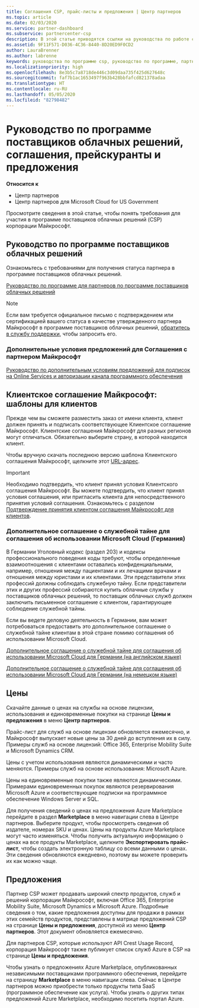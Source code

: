 ```yaml
---
title: Соглашения CSP, прайс-листы и предложения | Центр партнеров
ms.topic: article
ms.date: 02/03/2020
ms.service: partner-dashboard
ms.subservice: partnercenter-csp
description: В этой статье приводятся ссылки на руководства по работе с программой поставщиков облачных решений, соглашения партнеров, клиентские договоры, прейскуранты и предложения.
ms.assetid: 9F11F571-D036-4C36-8440-8D20ED9F0CD2
author: LauraBrenner
ms.author: labrenne
keywords: руководства по программе csp, руководство по программе, партнерские соглашения, соглашение с клиентом, прейскуранты, предложения
ms.localizationpriority: high
ms.openlocfilehash: 8e3b5c7a8718de446c3d09daa735f425d627648c
ms.sourcegitcommit: faf7b1ac1653497f963b428bbfafcd821378adaa
ms.translationtype: HT
ms.contentlocale: ru-RU
ms.lasthandoff: 05/05/2020
ms.locfileid: "82798482"
---
```

# <a name="cloud-solution-provider-program-guide-agreements-price-lists-and-offers"></a>Руководство по программе поставщиков облачных решений, соглашения, прейскуранты и предложения

**Относится к**

-  Центр партнеров
-  Центр партнеров для Microsoft Cloud for US Government


Просмотрите сведения в этой статье, чтобы понять требования для участия в программе поставщиков облачных решений (CSP) корпорации Майкрософт.

## <a name="cloud-solution-provider-program-guide"></a>Руководство по программе поставщиков облачных решений

Ознакомьтесь с требованиями для получения статуса партнера в программе поставщиков облачных решений.

[Руководство по программе для партнеров по программе поставщиков облачных решений](https://go.microsoft.com/fwlink/p/?LinkId=617100)

>[!Note]
>Если вам требуется официальное письмо с подтверждением или сертификацией вашего статуса в качестве утвержденного партнера Майкрософт в программе поставщиков облачных решений, [обратитесь в службу поддержки](https://partner.microsoft.com/pcv/servicerequests/create), чтобы запросить его.

### <a name="additional-offer-terms-to-the-microsoft-partner-agreement"></a>Дополнительные условия предложений для Соглашения с партнером Майкрософт

[Руководство по дополнительным условиям предложений для подписок на Online Services и авторизации канала программного обеспечения](https://query.prod.cms.rt.microsoft.com/cms/api/am/binary/RE3NOo7)

## <a name="microsoft-customer-agreement-customer-templates"></a>Клиентское соглашение Майкрософт: шаблоны для клиентов

Прежде чем вы сможете разместить заказ от имени клиента, клиент должен принять и подписать соответствующее Клиентское соглашение Майкрософт. Клиентские соглашения Майкрософт для разных регионов могут отличаться. Обязательно выберите страну, в которой находится клиент.

Чтобы вручную скачать последнюю версию шаблона Клиентского соглашения Майкрософт, щелкните этот [URL-адрес](https://aka.ms/customeragreement).

>[!IMPORTANT]
>Необходимо подтвердить, что клиент принял условия Клиентского соглашения Майкрософт. Вы можете подтвердить, что клиент принял условия соглашения, или пригласить клиента для непосредственного принятия условий соглашения. Ознакомьтесь с разделом [Подтверждение принятия клиентом соглашения Майкрософт для клиентов](confirm-customer-agreement.md).

### <a name="professional-secrecy-amendment-to-the-microsoft-cloud-agreement-germany"></a>Дополнительное соглашение о служебной тайне для соглашения об использовании Microsoft Cloud (Германия)

В Германии Уголовный кодекс (раздел 203) и кодексы профессионального поведения коды требуют, чтобы определенные взаимоотношения с клиентами оставались конфиденциальными, например, отношения между пациентами и их лечащими врачами и отношения между юристами и их клиентами. Эти представители этих профессий должны соблюдать служебную тайну. Если представители этих и других профессий собираются купить облачные службы у поставщиков облачных решений, то поставщик облачных служб должен заключить письменное соглашение с клиентом, гарантирующее соблюдение служебной тайны.

Если вы ведете деловую деятельность в Германии, вам может потребоваться предоставить это дополнительное соглашение о служебной тайне клиентам в этой стране помимо соглашения об использовании Microsoft Cloud.

[Дополнительное соглашение о служебной тайне для соглашения об использовании Microsoft Cloud для Германии (на английском языке)](https://go.microsoft.com/fwlink/?linkid=2030827&clcid=0x409)

[Дополнительное соглашение о служебной тайне для соглашения об использовании Microsoft Cloud для Германии (на немецком языке)](https://go.microsoft.com/fwlink/?linkid=2030827&clcid=0x407)

## <a name="pricing"></a>Цены

Скачайте данные о ценах на службы на основе лицензии, использования и единовременные покупки на странице **Цены и предложения** в меню **Центр партнеров**.

Прайс-лист для служб на основе лицензии обновляется ежемесячно, и Майкрософт выпускает новые цены за 30 дней до вступления их в силу. Примеры служб на основе лицензий: Office 365, Enterprise Mobility Suite и Microsoft Dynamics CRM. 

Цены с учетом использования являются динамическими и часто меняются. Примеры служб на основе использования: Microsoft Azure.

Цены на единовременные покупки также являются динамическими. Примерами единовременных покупок являются резервирования Microsoft Azure и соответствующие подписки на программное обеспечение Windows Server и SQL.

Для получения сведений о ценах на предложения Azure Marketplace перейдите в раздел **Marketplace** в меню навигации слева в Центре партнеров. Выберите продукт, чтобы просмотреть сведения об издателе, номерах SKU и ценах. Цены на продукты Azure Marketplace могут часто изменяться. Чтобы получить актуальную информацию о ценах на все продукты Marketplace, щелкните **Экспортировать прайс-лист**, чтобы создать электронную таблицу со всеми данными о ценах. Эти сведения обновляются ежедневно, поэтому вы можете проверить их как можно чаще.

## <a name="offers"></a>Предложения

Партнер CSP может продавать широкий спектр продуктов, служб и решений корпорации Майкрософт, включая Office 365, Enterprise Mobility Suite, Microsoft Dynamics и Microsoft Azure. Подробные сведения о том, какие предложения доступны для продажи в рамках этих семейств продуктов, представлены в матрице предложений CSP на странице **Цены и предложения**, доступной из меню **Центр партнеров**. Этот документ обновляется ежемесячно.

Для партнеров CSP, которые используют API Crest Usage Record, корпорация Майкрософт также публикует список служб Azure в CSP на странице **Цены и предложения**.

Чтобы узнать о предложениях Azure Marketplace, опубликованных независимыми поставщиками программного обеспечения, перейдите на страницу **Marketplace** в меню навигации слева. Сейчас в Центре партнеров можно приобрести только продукты типа SaaS (программное обеспечение как услуга). Чтобы узнать о других типах предложений Azure Marketplace, необходимо посетить портал Azure.

